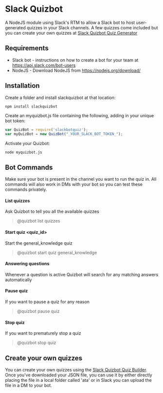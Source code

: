 # Slack Quizbot

A NodeJS module using Slack's RTM to allow a Slack bot to host user-generated quizzes in your Slack channels. A few quizzes come included but you can create your own quizzes at [Slack Quizbot Quiz Generator](codebyfire.github.io/slackquizbotbuilder)

## Requirements
* Slack bot - instructions on how to create a bot for your team at https://api.slack.com/bot-users
* NodeJS - Download NodeJS from https://nodejs.org/download/

## Installation

Create a folder and install slackquizbot at that location: 

```nodejs
npm install slackquizbot
```

Create an myquizbot.js file containing the following, adding in your unique bot token:

```js
var QuizBot = require('slackbotquiz');
var myQuizBot = new QuizBot("_YOUR_SLACK_BOT_TOKEN_");
```

Activate your Quizbot:

```nodejs
node myquizbot.js
```

## Bot Commands

Make sure your bot is present in the channel you want to run the quiz in. All commands will also work in DMs with your bot so you can test these commands privately.

#### List quizzes
Ask Quizbot to tell you all the available quizzes
> @quizbot list quizzes

#### Start quiz <quiz_id>
Start the general_knowledge quiz
> @quizbot start quiz general_knowledge

#### Answering questions
Whenever a question is active Quizbot will search for any matching answers automatically

#### Pause quiz
If you want to pause a quiz for any reason
> @quizbot pause quiz

#### Stop quiz
If you want to prematurely stop a quiz
> @quizbot stop quiz

## Create your own quizzes
You can create your own quizzes using the [Slack Quizbot Quiz Builder](codebyfire.github.io/slackquizbotbuilder). Once you've downloaded your JSON file, you can use it by either directly placing the file in a local folder called 'ata' or in Slack you can upload the file in a DM to your bot.
